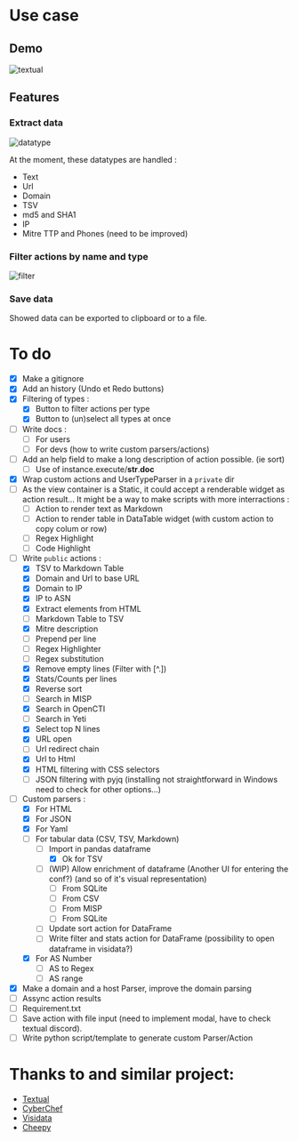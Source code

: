 # Use case

## Demo

![textual](https://user-images.githubusercontent.com/22347055/209771427-53017604-acfe-4543-9eb3-dad905229ce1.gif)

## Features

### Extract data

![datatype](https://user-images.githubusercontent.com/22347055/209772810-81ba33a0-aba8-40d7-9487-1790bed7a984.gif)

At the moment, these datatypes are handled :
- Text
- Url
- Domain
- TSV
- md5 and SHA1
- IP
- Mitre TTP and Phones (need to be improved)

### Filter actions by name and type
![filter](https://user-images.githubusercontent.com/22347055/209774170-2f22c165-07a4-4134-a7e5-4ba044290b82.gif)

### Save data

Showed data can be exported to clipboard or to a file.

# To do

- [x] Make a gitignore
- [x] Add an history (Undo et Redo buttons)
- [x] Filtering of types :
	- [x] Button to filter actions per type
	- [x] Button to (un)select all types at once
- [ ] Write docs :
	- [ ] For users
	- [ ] For devs (how to write custom parsers/actions)
- [ ] Add an help field to make a long description of action possible. (ie sort) 
	- [ ] Use of  instance.execute/__str__.__doc__
- [x] Wrap custom actions and UserTypeParser in a `private` dir
- [ ] As the view container is a Static, it could accept a renderable widget as action result... It might be a way to make scripts with more interractions :
	- [ ] Action to render text as Markdown
	- [ ] Action to render table in DataTable widget (with custom action to copy colum or row)
	- [ ] Regex Highlight
	- [ ] Code Highlight
- [ ] Write `public` actions :
	- [x] TSV to Markdown Table
	- [x] Domain and Url to base URL
	- [x] Domain to IP
	- [x] IP to ASN
	- [x] Extract elements from HTML
	- [ ] Markdown Table to TSV
	- [x] Mitre description
	- [ ] Prepend per line
	- [ ] Regex Highlighter
	- [ ] Regex substitution
	- [x] Remove empty lines (Filter with [^.])
	- [x] Stats/Counts per lines
	- [x] Reverse sort 
	- [ ] Search in MISP
	- [x] Search in OpenCTI
	- [ ] Search in Yeti
	- [x] Select top N lines
	- [x] URL open
	- [ ] Url redirect chain
	- [x] Url to Html
	- [x] HTML filtering with CSS selectors
	- [ ] JSON filtering with pyjq (installing not straightforward in Windows need to check for other options...)
- [ ] Custom parsers :
	- [x] For HTML
	- [x] For JSON
	- [x] For Yaml
	- [ ] For tabular data (CSV, TSV, Markdown)
		- [ ] Import in pandas dataframe
			-[x] Ok for TSV
		- [ ] (WIP) Allow enrichment of dataframe (Another UI for entering the conf?) (and so of it's visual representation)
			- [ ] From SQLite
			- [ ] From CSV
			- [ ] From MISP
			- [ ] From SQLite
		- [ ] Update sort action for DataFrame
		- [ ] Write filter and stats action for DataFrame (possibility to open dataframe in visidata?)
	- [x] For AS Number
		- [ ] AS to Regex
		- [ ] AS range
- [x] Make a domain and a host Parser, improve the domain parsing
- [ ] Assync action results
- [ ] Requirement.txt
- [ ] Save action with file input (need to implement modal, have to check textual discord).
- [ ] Write python script/template to generate custom Parser/Action

# Thanks to and similar project:

- [Textual](https://textual.textualize.io/)
- [CyberChef](https://gchq.github.io/CyberChef/)
- [Visidata](https://www.visidata.org/)
- [Cheepy](https://github.com/securisec/chepy)

